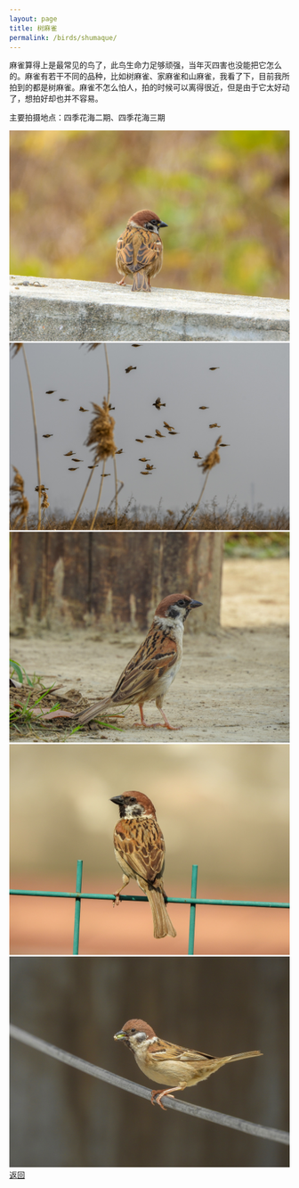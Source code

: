 ```yaml
---
layout: page
title: 树麻雀
permalink: /birds/shumaque/
---
```

麻雀算得上是最常见的鸟了，此鸟生命力足够顽强，当年灭四害也没能把它怎么的。麻雀有若干不同的品种，比如树麻雀、家麻雀和山麻雀，我看了下，目前我所拍到的都是树麻雀。麻雀不怎么怕人，拍的时候可以离得很近，但是由于它太好动了，想拍好却也并不容易。 

主要拍摄地点：四季花海二期、四季花海三期

![](../picture/树麻雀/DSCN5614.jpg)
![](../picture/树麻雀/DSC_1273.jpg)
![](../picture/树麻雀/DSCN2512.jpg)
![](../picture/树麻雀/DSCN2978.jpg)
![](../picture/树麻雀/DSCN8523.jpg)
[返回](../../)
